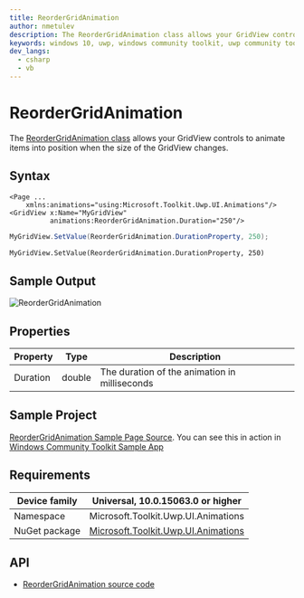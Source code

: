 ```yaml
---
title: ReorderGridAnimation
author: nmetulev
description: The ReorderGridAnimation class allows your GridView controls to animate items into position when the size of the GridView changes.
keywords: windows 10, uwp, windows community toolkit, uwp community toolkit, uwp toolkit, ReorderGridAnimation
dev_langs:
  - csharp
  - vb
---
```


# ReorderGridAnimation

The [ReorderGridAnimation class](https://docs.microsoft.com/dotnet/api/microsoft.toolkit.uwp.ui.animations.reordergridanimation) allows your GridView controls to animate items into position when the size of the GridView changes.

## Syntax

```xaml
<Page ...
    xmlns:animations="using:Microsoft.Toolkit.Uwp.UI.Animations"/>
<GridView x:Name="MyGridView"
          animations:ReorderGridAnimation.Duration="250"/>
```

```csharp
MyGridView.SetValue(ReorderGridAnimation.DurationProperty, 250);
```
```vb
MyGridView.SetValue(ReorderGridAnimation.DurationProperty, 250)
```
## Sample Output

![ReorderGridAnimation](../resources/images/Animations/ReorderGridAnimation/Sample-Output.gif)

## Properties

| Property | Type | Description |
| -- | -- | -- |
| Duration | double | The duration of the animation in milliseconds |

## Sample Project

[ReorderGridAnimation Sample Page Source](https://github.com/Microsoft/WindowsCommunityToolkit//tree/master/Microsoft.Toolkit.Uwp.SampleApp/SamplePages/ReorderGridAnimation). You can see this in action in [Windows Community Toolkit Sample App](https://www.microsoft.com/store/apps/9NBLGGH4TLCQ)

## Requirements

| Device family | Universal, 10.0.15063.0 or higher   |
| ---------------------------------------------------------------- | ----------------------------------- |
| Namespace                                                        | Microsoft.Toolkit.Uwp.UI.Animations |
| NuGet package | [Microsoft.Toolkit.Uwp.UI.Animations](https://www.nuget.org/packages/Microsoft.Toolkit.Uwp.UI.Animations/) |

## API

* [ReorderGridAnimation source code](https://github.com/Microsoft/WindowsCommunityToolkit//blob/master/Microsoft.Toolkit.Uwp.UI.Animations/ReorderGridAnimation.cs)
